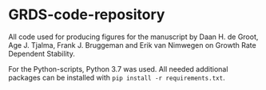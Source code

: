 # GRDS-code-repository
 All code used for producing figures for the manuscript by Daan H. de Groot, Age J. Tjalma, Frank J. Bruggeman and Erik van Nimwegen on Growth Rate Dependent Stability.

For the Python-scripts, Python 3.7 was used. All needed additional packages can be installed with `pip install -r requirements.txt`.
